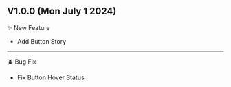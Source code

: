 ## V1.0.0 (Mon July 1 2024)

✨ New Feature

- Add Button Story

---

🪲 Bug Fix

- Fix Button Hover Status
